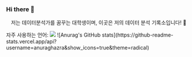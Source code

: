 ### Hi there 👋
<p align="center">
저는 데이터분석가를 꿈꾸는 대학생이며, 이곳은 저의 데이터 분석 기록소입니다! 🤗
</p>
자주 사용하는 언어: <img src="https://img.shields.io/badge/Python-3766AB?style=flat-square&logo=Python&logoColor=white"/>
![Anurag's GitHub stats](https://github-readme-stats.vercel.app/api?username=anuraghazra&show_icons=true&theme=radical)
<!--
**jiw000/jiw000** is a ✨ _special_ ✨ repository because its `README.md` (this file) appears on your GitHub profile.

Here are some ideas to get you started:

- 🔭 I’m currently working on ...
- 🌱 I’m currently learning ...
- 👯 I’m looking to collaborate on ...
- 🤔 I’m looking for help with ...
- 💬 Ask me about ...
- 📫 How to reach me: ...
- 😄 Pronouns: ...
- ⚡ Fun fact: ...
-->
